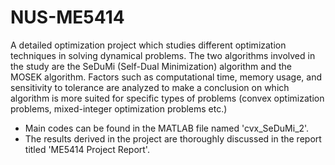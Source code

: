 # NUS-ME5414
A detailed optimization project which studies different optimization techniques in solving dynamical problems. The two algorithms involved in the study are the SeDuMi (Self-Dual Minimization) algorithm and the MOSEK algorithm. Factors such as computational time, memory usage, and sensitivity to tolerance are analyzed to make a conclusion on which algorithm is more suited for specific types of problems (convex optimization problems, mixed-integer optimization problems etc.)
- Main codes can be found in the MATLAB file named 'cvx_SeDuMi_2'.
- The results derived in the project are thoroughly discussed in the report titled 'ME5414 Project Report'. 
